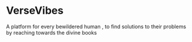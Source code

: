# VerseVibes
A platform for every bewildered human , to find solutions to their problems by reaching towards the divine books
